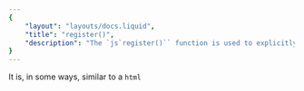 ```yaml
---
{
	"layout": "layouts/docs.liquid",
	"title": "register()",
	"description": "The `js`register()`` function is used to explicitly load Yozo component files by their URL."
}
---
```


It is, in some ways, similar to a `html`<script src="…">`` or `html`<link href="…">`` for JavaScript and CSS respectively.

## Syntax

```js
register(url);
```

### Parameters

`arg`url``
: A string or `js`URL`` object to a Yozo component file.

### Return value

A `js`Promise`` that resolves whenever the component is defined, akin to `js`customElements.whenDefined(…)``. When the component file contains syntactical errors, the return value is a rejected promise; otherwise, the registration will succeed. If the URL provided was already provided previously, `js`register()`` immediately resolves (regardless of whether or not the first registration succeeded).

:::info
**Note:** It is possible to dynamically register components found on the page or in other components through [`register.auto()`](/docs/register/auto/).
:::

## Examples

### Readability

For better readability, it is advised not to destructure the `js`register()`` function, instead using the full `js`window.yozo.`` prefix, like so:

```js
window.yozo.register('/path/to/component.yz');
```

Additionally, while component files "import" (i.e. implicitly destructure) Yozo's functionality by default, this is not the case for the `js`register()`` function specifically. In practice, this means the prefix (or explicit destructuring) is necessary in all contexts.

### Error handling

There are a few ways errors might occur during component registration. They are caused by syntactical errors in the component definition, including malformed HTML, invalid JavaScript, or a missing [`<title>`](/docs/components/title/) element. If an error is thrown, no custom element is defined, and the promise returned by `js`register()`` is rejected. For example, let's say we have a component file as follows:

```yz
<title>uh-oh</title>
<script>
this is not JavaScript, it's a syntax error!
</script>
```

The above creates an invalid block of JavaScript, which simply cannot be parsed. Thus, if we attempt to register the above, the registration will fail, resulting in a rejected promise that we can catch:

```js
try {
	await window.yozo.register('/components/uh-oh.yz');
} catch (error) {
	console.log(error.message); // "unexpected token"
}
```

We might also verify using `js`customElements.get(…)`` (which is a native web components API) that the element was not defined. For defined elements, it returns the constructor for the registered custom element, and it returns `js`undefined`` otherwise:

```js
console.log(customElements.get('uh-oh')); // undefined
```

## See also

- [`register.auto()`](/docs/register/auto/)
- [components](/docs/components/)
